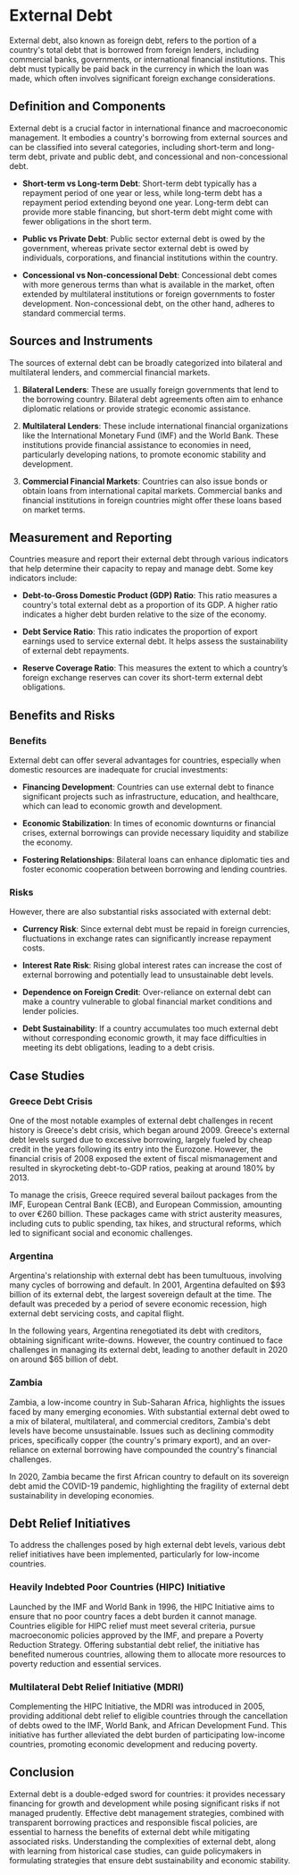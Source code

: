 # External Debt

External debt, also known as foreign debt, refers to the portion of a country's total debt that is borrowed from foreign lenders, including commercial banks, governments, or international financial institutions. This debt must typically be paid back in the currency in which the loan was made, which often involves significant foreign exchange considerations.

## Definition and Components

External debt is a crucial factor in international finance and macroeconomic management. It embodies a country's borrowing from external sources and can be classified into several categories, including short-term and long-term debt, private and public debt, and concessional and non-concessional debt.

- **Short-term vs Long-term Debt**: Short-term debt typically has a repayment period of one year or less, while long-term debt has a repayment period extending beyond one year. Long-term debt can provide more stable financing, but short-term debt might come with fewer obligations in the short term.

- **Public vs Private Debt**: Public sector external debt is owed by the government, whereas private sector external debt is owed by individuals, corporations, and financial institutions within the country.

- **Concessional vs Non-concessional Debt**: Concessional debt comes with more generous terms than what is available in the market, often extended by multilateral institutions or foreign governments to foster development. Non-concessional debt, on the other hand, adheres to standard commercial terms.

## Sources and Instruments

The sources of external debt can be broadly categorized into bilateral and multilateral lenders, and commercial financial markets.

1. **Bilateral Lenders**: These are usually foreign governments that lend to the borrowing country. Bilateral debt agreements often aim to enhance diplomatic relations or provide strategic economic assistance.

2. **Multilateral Lenders**: These include international financial organizations like the International Monetary Fund (IMF) and the World Bank. These institutions provide financial assistance to economies in need, particularly developing nations, to promote economic stability and development.

3. **Commercial Financial Markets**: Countries can also issue bonds or obtain loans from international capital markets. Commercial banks and financial institutions in foreign countries might offer these loans based on market terms.

## Measurement and Reporting

Countries measure and report their external debt through various indicators that help determine their capacity to repay and manage debt. Some key indicators include:

- **Debt-to-Gross Domestic Product (GDP) Ratio**: This ratio measures a country's total external debt as a proportion of its GDP. A higher ratio indicates a higher debt burden relative to the size of the economy.

- **Debt Service Ratio**: This ratio indicates the proportion of export earnings used to service external debt. It helps assess the sustainability of external debt repayments.

- **Reserve Coverage Ratio**: This measures the extent to which a country’s foreign exchange reserves can cover its short-term external debt obligations.

## Benefits and Risks

### Benefits

External debt can offer several advantages for countries, especially when domestic resources are inadequate for crucial investments:

- **Financing Development**: Countries can use external debt to finance significant projects such as infrastructure, education, and healthcare, which can lead to economic growth and development.

- **Economic Stabilization**: In times of economic downturns or financial crises, external borrowings can provide necessary liquidity and stabilize the economy.

- **Fostering Relationships**: Bilateral loans can enhance diplomatic ties and foster economic cooperation between borrowing and lending countries.

### Risks

However, there are also substantial risks associated with external debt:

- **Currency Risk**: Since external debt must be repaid in foreign currencies, fluctuations in exchange rates can significantly increase repayment costs.

- **Interest Rate Risk**: Rising global interest rates can increase the cost of external borrowing and potentially lead to unsustainable debt levels.

- **Dependence on Foreign Credit**: Over-reliance on external debt can make a country vulnerable to global financial market conditions and lender policies.

- **Debt Sustainability**: If a country accumulates too much external debt without corresponding economic growth, it may face difficulties in meeting its debt obligations, leading to a debt crisis.

## Case Studies

### Greece Debt Crisis

One of the most notable examples of external debt challenges in recent history is Greece's debt crisis, which began around 2009. Greece's external debt levels surged due to excessive borrowing, largely fueled by cheap credit in the years following its entry into the Eurozone. However, the financial crisis of 2008 exposed the extent of fiscal mismanagement and resulted in skyrocketing debt-to-GDP ratios, peaking at around 180% by 2013.

To manage the crisis, Greece required several bailout packages from the IMF, European Central Bank (ECB), and European Commission, amounting to over €260 billion. These packages came with strict austerity measures, including cuts to public spending, tax hikes, and structural reforms, which led to significant social and economic challenges.

### Argentina

Argentina's relationship with external debt has been tumultuous, involving many cycles of borrowing and default. In 2001, Argentina defaulted on $93 billion of its external debt, the largest sovereign default at the time. The default was preceded by a period of severe economic recession, high external debt servicing costs, and capital flight.

In the following years, Argentina renegotiated its debt with creditors, obtaining significant write-downs. However, the country continued to face challenges in managing its external debt, leading to another default in 2020 on around $65 billion of debt.

### Zambia

Zambia, a low-income country in Sub-Saharan Africa, highlights the issues faced by many emerging economies. With substantial external debt owed to a mix of bilateral, multilateral, and commercial creditors, Zambia's debt levels have become unsustainable. Issues such as declining commodity prices, specifically copper (the country's primary export), and an over-reliance on external borrowing have compounded the country's financial challenges.

In 2020, Zambia became the first African country to default on its sovereign debt amid the COVID-19 pandemic, highlighting the fragility of external debt sustainability in developing economies.

## Debt Relief Initiatives

To address the challenges posed by high external debt levels, various debt relief initiatives have been implemented, particularly for low-income countries.

### Heavily Indebted Poor Countries (HIPC) Initiative

Launched by the IMF and World Bank in 1996, the HIPC Initiative aims to ensure that no poor country faces a debt burden it cannot manage. Countries eligible for HIPC relief must meet several criteria, pursue macroeconomic policies approved by the IMF, and prepare a Poverty Reduction Strategy. Offering substantial debt relief, the initiative has benefited numerous countries, allowing them to allocate more resources to poverty reduction and essential services.

### Multilateral Debt Relief Initiative (MDRI)

Complementing the HIPC Initiative, the MDRI was introduced in 2005, providing additional debt relief to eligible countries through the cancellation of debts owed to the IMF, World Bank, and African Development Fund. This initiative has further alleviated the debt burden of participating low-income countries, promoting economic development and reducing poverty.

## Conclusion

External debt is a double-edged sword for countries: it provides necessary financing for growth and development while posing significant risks if not managed prudently. Effective debt management strategies, combined with transparent borrowing practices and responsible fiscal policies, are essential to harness the benefits of external debt while mitigating associated risks. Understanding the complexities of external debt, along with learning from historical case studies, can guide policymakers in formulating strategies that ensure debt sustainability and economic stability.